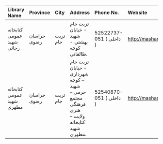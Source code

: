 | Library Name              | Province    | City     | Address                                                                                     | Phone No.               | Website            |
|:--------------------------|:------------|:---------|:--------------------------------------------------------------------------------------------|:------------------------|:-------------------|
| كتابخانه عمومی شهید رجائی | خراسان رضوی | تربت جام | تربت جام - خيابان شهيد بهشتي - كوچه طالقانى.                                                | 52522737-051 ( داخلی  ) | http://mashadpl.ir |
| كتابخانه عمومی شهید مطهری | خراسان رضوی | تربت جام | تربت جام - خیابان شهرداری – كوچه شهید خرمی – مجتمع فرهنگی هنری ولایت – كتابخانه شهید مطهری. | 52540870-051 ( داخلی  ) | http://mashadpl.ir |